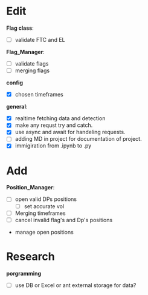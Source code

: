 # Edit
**Flag class**:
- [ ] validate FTC and EL

**Flag_Manager**:
- [ ] validate flags
- [ ] merging flags

**config**
- [x] chosen timeframes

**general**:
- [x] realtime fetching data and detection
- [x] make any requst try and catch.
- [x] use async and await for handeling requests. 
- [ ] adding MD in project for documentation of project.
- [x] immigiration from .ipynb to .py

# Add
**Position_Manager**:
- [ ] open valid DPs positions
  - [ ] set accurate vol
- [ ] Merging timeframes
- [ ] cancel invalid flag's and Dp's positions
- manage open positions

# Research
**porgramming**
- [ ] use DB or Excel or ant external storage for data?